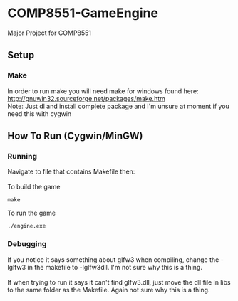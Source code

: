 # COMP8551-GameEngine
Major Project for COMP8551

## Setup
### Make
In order to run make you will need make for windows found here:</br>
http://gnuwin32.sourceforge.net/packages/make.htm </br>
Note: Just dl and install complete package and I'm unsure at moment if you need this with cygwin

## How To Run (Cygwin/MinGW)
### Running
Navigate to file that contains Makefile then:</br></br>
To build the game
```
make
```
To run the game
```
./engine.exe
```
### Debugging
If you notice it says something about glfw3 when compiling, change the -lglfw3 in the makefile to -lglfw3dll. I'm not sure why this is a thing.
</br></br>
If when trying to run it says it can't find glfw3.dll, just move the dll file in libs to the same folder as the Makefile. Again not sure why this is a thing.
